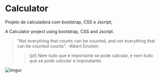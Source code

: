 # Calculator
Projeto de calculadora com bootstrap, CSS e Jscript;

A Calculator project using bootstrap, CSS and Jscript.

> “Not everything that counts can be counted, and not everything that can be counted counts”. -Albert Einstein
>>[pt] Nem tudo que é importante se pode calcular, e nem tudo que se pode calcular é imporatante.  





![Imgur](https://i.imgur.com/bUUgTwp.png)
